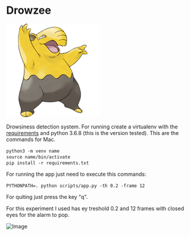 # Drowzee
![Image](resources/Drowzee.png)

Drowsiness detection system. For running create a virtualenv with the [requirements](requirements.txt) and python 3.6.8 (this is the version tested). This are the commands for Mac.

```
python3 -m venv name
source name/bin/activate
pip install -r requirements.txt
```

For running the app just need to execute this commands:
```
PYTHONPATH=. python scripts/app.py -th 0.2 -frame 12
```
For quiting just press the key "q".

For this experiment I used has ey treshold 0.2 and 12 frames with closed eyes for the alarm to pop.

![Image](resources/drowzee_example.gif)
